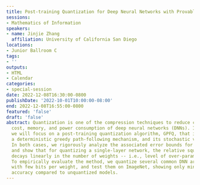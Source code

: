 ```yaml
---
title: Post-training Quantization for Deep Neural Networks with Provable Guarantees
sessions:
- Mathematics of Information
speakers:
- name: Jinjie Zhang
  affiliation: University of California San Diego
locations:
- Junior Ballroom C
tags:
- ''
outputs:
- HTML
- Calendar
categories:
- special-session
date: 2022-12-08T16:30:00-0800
publishDate: '2022-10-01T10:00:00-08:00'
end: 2022-12-08T16:55:00-0800
featured: 'false'
draft: 'false'
abstract: Quantization is one of the compression techniques to reduce computation
  cost, memory, and power consumption of deep neural networks (DNNs). In this talk,
  we will focus on a post-training quantization algorithm, GPFQ, that is based on
  a deterministic greedy path-following mechanism, and its stochastic variant SGPFQ.
  In both cases, we rigorously analyze the associated error bounds for quantization
  and show that for quantizing a single-layer network, the relative square error essentially
  decays linearly in the number of weights -- i.e., level of over-parametrization.
  To empirically evaluate the method, we quantize several common DNN architectures
  with few bits per weight, and test them on ImageNet, showing only minor loss of
  accuracy compared to unquantized models.
---
```

